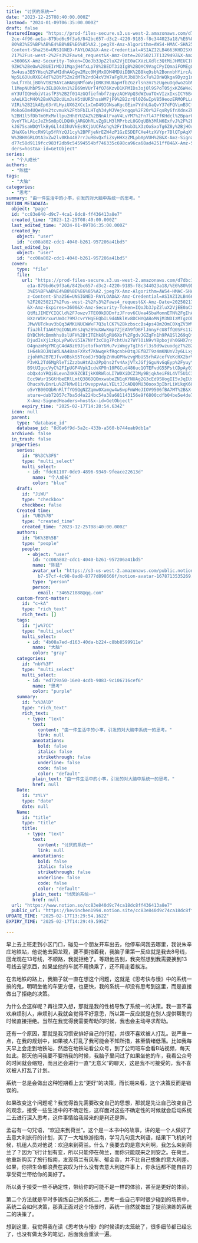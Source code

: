 ```yaml
---
title: "讨厌的系统一"
date: "2023-12-25T08:40:00.000Z"
lastmod: "2024-01-09T06:35:00.000Z"
draft: false
featuredImage: "https://prod-files-secure.s3.us-west-2.amazonaws.com/d7dbc101-8\
  2ce-4f96-ae1a-879bd6c9f3a6/842bc657-d3c2-4220-9185-f8c344023a18/%E6%80%9D%E8%\
  80%83%E5%BF%AB%E4%B8%8E%E6%85%A2.jpeg?X-Amz-Algorithm=AWS4-HMAC-SHA256&X-Amz-\
  Content-Sha256=UNSIGNED-PAYLOAD&X-Amz-Credential=ASIAZI2LB4663KHDISX6%2F20250\
  217%2Fus-west-2%2Fs3%2Faws4_request&X-Amz-Date=20250217T132949Z&X-Amz-Expires\
  =3600&X-Amz-Security-Token=IQoJb3JpZ2luX2VjEE0aCXVzLXdlc3QtMiJHMEUCIQDX7aGIUT\
  9ZHC%2BeOw%2BUEIrMDJ1MqajH4fxLp78%2BEDT3iQIgB%2BQXC9VagCPyIQmaiFOMEgQMu3PXdGb\
  5w4usa3B5YHsq%2FwMIdhAAGgw2Mzc0MjMxODM4MDUiDBK%2B8kq9sb%2BonnbhYircAzKmVMKWFZ\
  Wp5L6DUuRXGC4dT%2BtP5Zm2dMTh2rdO4xV3W7aFgRUtJbU3hSx7u%2BnWQkga9Dyzg1niqGdlPG2\
  GwLf7YbLjBOhVtB29AYCaHABgNMfoWvjORK3WU8apHfbZGzrlsnzm7SzUgeuDqdwo2GbMBvMztigY\
  l1MepNUhbP5Hv3ELO0kXn1%2B69mVUrT4fO76KzvD1KPMIDs3oj0l9SPoT05jxKZ6W4e2ruYGFA5s\
  mY3UfIQHebiVtasfP3%2B2f014zGQfiefnbf7zgyzAQHVpQ3dWZuuTOxVIzxIxsICY6B4uVmPfqE9\
  oAeLK1cM4O%2BxK%2BcULmJsH5tUUR5hssWM7jF9%2B2zrQl0Z6wIpV859eozERMOPLLqWy5QSIMD\
  VIRi%2B21kAEp63rVLHyiUX62XCc1xCmD491GNsaKgcGEim7YdhLGaQvY37dFQVimB3CfmWqWpTr3\
  MokoGOm4UQeYHs2tcvmuk%2FtbFbILHTqh34yMJVejkngqo%2F20r%2FqsRy6fnXdnxZR92NphUTu\
  %2BH1l5fDbTm0MxMvllpu2Hh0YUZ4Z%2BNnAlFvaV4LvYM7%2Fn7l47PfKHdcl%2Bpar0E4BXHM1J\
  OvoYTkLA1cJeZhSm8pQLDQHkjARGQhRLvZg9LM3lMPrbzL0GOqUBh3MlN6ExfvJ%2F%2BlRIVesxT\
  kJG75saWDQYlkByGLl4d3hUVkEs9XjbUCFAshg%2FrINob3LX3zOoSxoTg6Z8y%2BjHOrQojvDf0p\
  ZHaXGslMccRW9lp5fRYzQJ1cy%2BPFjeNrEZW4zP1GzESDEFCXe4tzXVYpr7BlQTpAqX%2F6Cq8JQ\
  W%2BHXGRLOtA3xZw2lv0Kh4487rrJuRBvQxfiZsyHHXzZMLpbXpVUH%2B&X-Amz-Signature=123\
  d77c58d9119fcc983f2db9c54594554bf746335c698ca96ca68ad4251ff84&X-Amz-SignedHea\
  ders=host&x-id=GetObject"
series:
  - "个人成长"
authors:
  - "陈猛"
tags:
  - "大脑"
categories:
  - "思考"
summary: "由一件生活中的小事，引发的对大脑中系统一的思考。"
NOTION_METADATA:
  object: "page"
  id: "cc83e840-d9c7-4ca1-8dc8-ff436413a8e7"
  created_time: "2023-12-25T08:40:00.000Z"
  last_edited_time: "2024-01-09T06:35:00.000Z"
  created_by:
    object: "user"
    id: "cc08a802-cdc1-4040-b261-957206a41bd5"
  last_edited_by:
    object: "user"
    id: "cc08a802-cdc1-4040-b261-957206a41bd5"
  cover:
    type: "file"
    file:
      url: "https://prod-files-secure.s3.us-west-2.amazonaws.com/d7dbc101-82ce-4f96-a\
        e1a-879bd6c9f3a6/842bc657-d3c2-4220-9185-f8c344023a18/%E6%80%9D%E8%80%8\
        3%E5%BF%AB%E4%B8%8E%E6%85%A2.jpeg?X-Amz-Algorithm=AWS4-HMAC-SHA256&X-Am\
        z-Content-Sha256=UNSIGNED-PAYLOAD&X-Amz-Credential=ASIAZI2LB466V6NKXZWD\
        %2F20250217%2Fus-west-2%2Fs3%2Faws4_request&X-Amz-Date=20250217T132854Z\
        &X-Amz-Expires=3600&X-Amz-Security-Token=IQoJb3JpZ2luX2VjEE0aCXVzLXdlc3\
        QtMiJIMEYCIQCld%2F7owzv7TEO0kDDDnfzJFrov6CUxa4SbaMomnETN%2FgIhAJh31w5%2\
        BXzrW1KrxurUmOc79M7cvrYHgEEQbIL9d4NklKv8DCHYQABoMNjM3NDIzMTgzODA1IgzYRo\
        JMwVUTdkuv3bQq3AMKUNUCWWxF7Q3ulCK7%2BkzbsccBs4ps4Bm2OmC0XqZV3W%2FdPj26u\
        fiuJhlf1A6t9qIONLWnsJq%2B9uXWwXmp7ZjEAh9fDBFlJnnyFcU8ffQ0SFs11Z0eJKnN%2\
        BYBChMcBmmhhs0slUFH%2BtITEhk8lgRU6Xof%2FgdvJGZqFn1h9PAQSl269qQf4S0zgfmG\
        DjudIsXj1zkpLyPwKvi5IA7NYf3xCUg7PchtUs27WYlOiN9vY8pbojVh0GHX7ny%2B3DLfk\
        O4gnzmMgYMCgC4dA8z69JjctofkoY6Mu7viWmgyTgIhSrl3s9d9wzuodgzT%2B2vnHTEe9T\
        iH64kBOJNiWdLNA48aaFXVxf7KNwqekfRqcnbHOtqJEfBZT9z4mKNUnV3y6LLxyPS28WKcH\
        zjohH%2B7EJfvv0BskS5TcodJr5QdpZnHuOPNwzvgMbUS5rhAVcefVeKcHX2br%2BNSyXjC\
        P3vKL2Td6MgRleTiZzzbuHtA2a2PpQns2fv4AxjVTxJGfjGguNvGqEyp%2FyuyYBz%2BTIc\
        B9tUIgocVyC%2FIpUGP4VpkIcdvXP0n10PGCud486uc1OTEFvdG55PstCDpAy01WDaKitUD\
        obQx4oYRQi6LevnZ4K9ZCBIjkK0RWloLI7W0XiDCZ3My9BjqkAeiF8L4VT5U1C1DY9kIsKu\
        Ecc9Wur1SGtHbeERlLmtQ386DQOmxwabeZN1qKYNUAg2G3cEd9SUogII5vJqIUsx37SG3R7\
        OhucxNvDnrLu%2FkMw01irDveppvAaLYELtJJcADQ0MU30oox3pIbrLiWikqK6GyEJQvSuG\
        o5vYB00OQbRnRlTfYOSQgNZZqmw0Xamgw4wSwpFmWHeJIOV9506fBA7MT%2B&X-Amz-Sign\
        ature=dab72057c7ba5d4a224bc54a38a681143156e9f6800cdfb04be5e4de7cecfcd5&\
        X-Amz-SignedHeaders=host&x-id=GetObject"
      expiry_time: "2025-02-17T14:28:54.634Z"
  icon: null
  parent:
    type: "database_id"
    database_id: "8d6a6f9d-5a2c-433b-a560-b744eab9db1a"
  archived: false
  in_trash: false
  properties:
    series:
      id: "B%3C%3FS"
      type: "multi_select"
      multi_select:
        - id: "fdc61107-0de9-4896-9349-9feace22613d"
          name: "个人成长"
          color: "blue"
    draft:
      id: "JiWU"
      type: "checkbox"
      checkbox: false
    Created time:
      id: "UBQ%7B"
      type: "created_time"
      created_time: "2023-12-25T08:40:00.000Z"
    authors:
      id: "bK%3B%5B"
      type: "people"
      people:
        - object: "user"
          id: "cc08a802-cdc1-4040-b261-957206a41bd5"
          name: "陈猛"
          avatar_url: "https://s3-us-west-2.amazonaws.com/public.notion-static.com/775523\
            b7-57cf-4c98-8ad8-8777d898666f/notion-avatar-1678713535269.png"
          type: "person"
          person:
            email: "346521888@qq.com"
    custom-front-matter:
      id: "c~kA"
      type: "rich_text"
      rich_text: []
    tags:
      id: "jw%7CC"
      type: "multi_select"
      multi_select:
        - id: "4b08a7ed-d163-40da-b224-c8bb8599911e"
          name: "大脑"
          color: "gray"
    categories:
      id: "nbY%3F"
      type: "multi_select"
      multi_select:
        - id: "ed729a50-16e0-4cdb-9083-9c106716cef6"
          name: "思考"
          color: "purple"
    summary:
      id: "x%3AlD"
      type: "rich_text"
      rich_text:
        - type: "text"
          text:
            content: "由一件生活中的小事，引发的对大脑中系统一的思考。"
            link: null
          annotations:
            bold: false
            italic: false
            strikethrough: false
            underline: false
            code: false
            color: "default"
          plain_text: "由一件生活中的小事，引发的对大脑中系统一的思考。"
          href: null
    Date:
      id: "zYLY"
      type: "date"
      date: null
    Name:
      id: "title"
      type: "title"
      title:
        - type: "text"
          text:
            content: "讨厌的系统一"
            link: null
          annotations:
            bold: false
            italic: false
            strikethrough: false
            underline: false
            code: false
            color: "default"
          plain_text: "讨厌的系统一"
          href: null
  url: "https://www.notion.so/cc83e840d9c74ca18dc8ff436413a8e7"
  public_url: "https://kevinchen1994.notion.site/cc83e840d9c74ca18dc8ff436413a8e7"
UPDATE_TIME: "2025-02-17T13:29:54.162Z"
EXPIRY_TIME: "2025-02-17T14:29:49.595Z"

---
```

<link rel="stylesheet" href="https://cdn.jsdelivr.net/npm/katex@0.16.2/dist/katex.min.css" integrity="sha384-bYdxxUwYipFNohQlHt0bjN/LCpueqWz13HufFEV1SUatKs1cm4L6fFgCi1jT643X" crossorigin="anonymous">


早上去上班走到小区门口，碰见一个朋友开车出去，他停车问我去哪里，我说朱辛庄地铁站，他说他去回龙观，要不要捎着我，我脑子里第一反应就是我去8号线，回龙观在13号线，不顺路，我就拒绝了。等跟他告别，我突然想到我需要换到13号线去望京西，如果坐他的车就不用换乘了，还不用走着挨冻。


在去地铁的路上，我脑子就一直在想这个问题，这就是《思考快与慢》中的系统一搞的鬼，明明坐他的车更方便，也更快，我的系统一却没有思考到这里，而是直接做出了拒绝的决策。


为什么会这样呢？再往深入想，那就是我的性格导致了系统一的决策。我一直不喜欢麻烦别人，麻烦别人我就会觉得不好意思，所以第一反应就是在别人提供帮助的时候直接拒绝。当然在我觉得我需要帮助的时候，我也会主动寻求帮助。


还有一个原因，那就是我习惯安排好自己的行程，并很不喜欢被人打乱。说严重一点，在我的规划中，如果被人打乱了我可能会不知所措，甚至情绪低落。比如我每天早上会走到地铁站，然后在地铁站看公众号，到了公司班车会看B站视频，每天如此。那天他问我要不要捎我的时候，我脑子里闪过了如果坐他的车，我看公众号的时间就会缩短，而且还会进行一直“无意义”的聊天，这是我不可接受的，我不喜欢被人打乱了计划。


系统一总是会做出这种短期看上去“更好”的决策，而长期来看，这个决策反而是错误的。


如果改变这个问题呢？我觉得首先需要改变自己的思想，那就是先让自己改变自己的观念，接受一些生活中的不确定性，这样面对这些不确定性的时候就会启动系统二去进行深入思考，这件事情给我带来的是利还是弊。


孟岩有一句咒语，“欢迎来到荷兰”。这个是一本书中的故事，讲的是一个人做好了去意大利旅行的计划，买了一大堆旅游指南，学习几句意大利语，结果下飞机的时候，机组人员对他说：欢迎来到荷兰。什么？我要去的是意大利啊，我怎么来到荷兰了？因为飞行计划有变，所以只能停在荷兰，而你只能既来之则安之。在荷兰，他重新购买了旅行指南，发现荷兰有风车、郁金香，并不比自己想象的意大利差。如果，你把生命都浪费在哀叹为什么没有去意大利这件事上，你永远都不能自由的享受荷兰带给你的美好了。


所以勇于接受一些不确定性，带给你的可能不是一样的体验，甚至是更好的体验。


第二个方法就是平时多锻炼自己的系统二，思考一些自己平时很少碰到的场景中，系统二会如何决策，那真正面对这个场景时，系统一自然就做出了提前演练的系统二的决策了。


想到这里，我觉得我在读《思考快与慢》的时候读的太笼统了，很多细节都已经忘了，也没有做太多的笔记，后面我会重读一遍。

